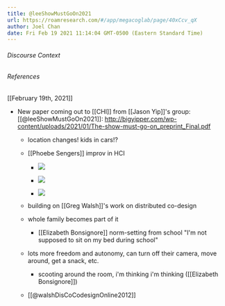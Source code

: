 ```yaml
---
title: @leeShowMustGoOn2021
url: https://roamresearch.com/#/app/megacoglab/page/40xCcv_qX
author: Joel Chan
date: Fri Feb 19 2021 11:14:04 GMT-0500 (Eastern Standard Time)
---
```




###### Discourse Context



###### References

[[February 19th, 2021]]

- New paper coming out to [[CHI]] from [[Jason Yip]]'s group: [[@leeShowMustGoOn2021]]: http://bigyipper.com/wp-content/uploads/2021/01/The-show-must-go-on_preprint_Final.pdf

    - location changes! kids in cars!?

    - [[Phoebe Sengers]] improv in HCI

        - ![](https://firebasestorage.googleapis.com/v0/b/firescript-577a2.appspot.com/o/imgs%2Fapp%2Fmegacoglab%2FpaTuSoOH4i.png?alt=media&token=95a8325c-5cae-4069-8cdb-b1b0a3ffe5bd)

        - ![](https://firebasestorage.googleapis.com/v0/b/firescript-577a2.appspot.com/o/imgs%2Fapp%2Fmegacoglab%2FJ0511tQuvD.png?alt=media&token=f70ab0ea-938c-47e1-a2fb-45849d023002)

        - ![](https://firebasestorage.googleapis.com/v0/b/firescript-577a2.appspot.com/o/imgs%2Fapp%2Fmegacoglab%2FbJgcWwIbFf.png?alt=media&token=cf862ba8-02a1-4099-8967-035ade06bd83)

    - building on [[Greg Walsh]]'s work on distributed co-design

    - whole family becomes part of it

        - [[Elizabeth Bonsignore]] norm-setting from school "I'm not supposed to sit on my bed during school"

    - lots more freedom and autonomy, can turn off their camera, move around, get a snack, etc.

        - scooting around the room, i'm thinking i'm thinking ([[Elizabeth Bonsignore]])

    - [[@walshDisCoCodesignOnline2012]]
